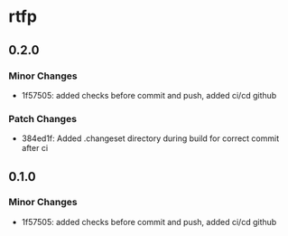 # rtfp

## 0.2.0

### Minor Changes

- 1f57505: added checks before commit and push, added ci/cd github

### Patch Changes

- 384ed1f: Added .changeset directory during build for correct commit after ci

## 0.1.0

### Minor Changes

- 1f57505: added checks before commit and push, added ci/cd github
